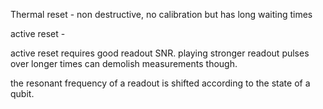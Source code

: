 
Thermal reset - non destructive, no calibration but has long waiting times 

active reset -

active reset requires good readout SNR. playing stronger readout pulses over longer times can demolish measurements though. 

the resonant frequency of a readout is shifted according to the state of a qubit. 

